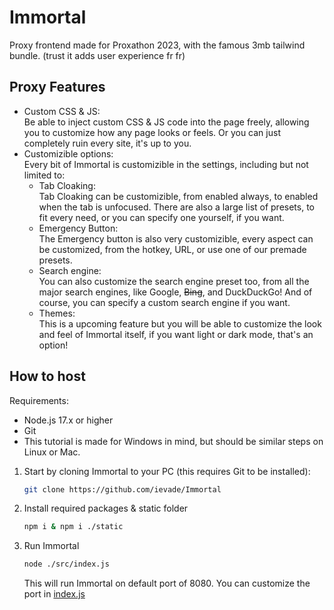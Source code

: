 # Immortal
Proxy frontend made for Proxathon 2023, with the famous 3mb tailwind bundle. (trust it adds user experience fr fr)

## Proxy Features
- Custom CSS & JS: <br />
  Be able to inject custom CSS & JS code into the page freely, allowing you
  to customize how any page looks or feels. Or you can just completely ruin
  every site, it's up to you.
- Customizible options: <br />
  Every bit of Immortal is customizible in the settings, including but not 
  limited to:
   - Tab Cloaking: <br />
   Tab Cloaking can be customizible, from enabled always, to enabled when
   the tab is unfocused. There are also a large list of presets, to fit
   every need, or you can specify one yourself, if you want.
   - Emergency Button: <br />
   The Emergency button is also very customizible, every aspect can be
   customized, from the hotkey, URL, or use one of our premade presets.
   - Search engine: <br />
   You can also customize the search engine preset too, from all the
   major search engines, like Google, ~~Bing~~, and DuckDuckGo!
   And of course, you can specify a custom search engine if you want.
   - Themes: <br />
   This is a upcoming feature but you will be able to customize the
   look and feel of Immortal itself, if you want light or dark mode,
   that's an option!

## How to host
Requirements:
- Node.js 17.x or higher
- Git
- This tutorial is made for Windows in mind, but should be similar steps on Linux or Mac.
1. Start by cloning Immortal to your PC (this requires Git to be installed):
   ```bash
   git clone https://github.com/ievade/Immortal
   ```
3. Install required packages & static folder
   ```bash
   npm i & npm i ./static
   ```
5. Run Immortal
   ```bash
   node ./src/index.js
   ```
   This will run Immortal on default port of 8080. You can customize the port in [index.js](https://github.com/ievade/Immortal/blob/main/src/index.js)
